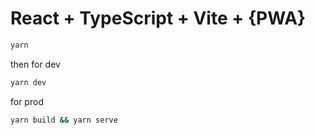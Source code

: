 # React + TypeScript + Vite + {PWA}

```bash
yarn 
```
then for dev
```bash
yarn dev
```
for prod
```bash
yarn build && yarn serve
```